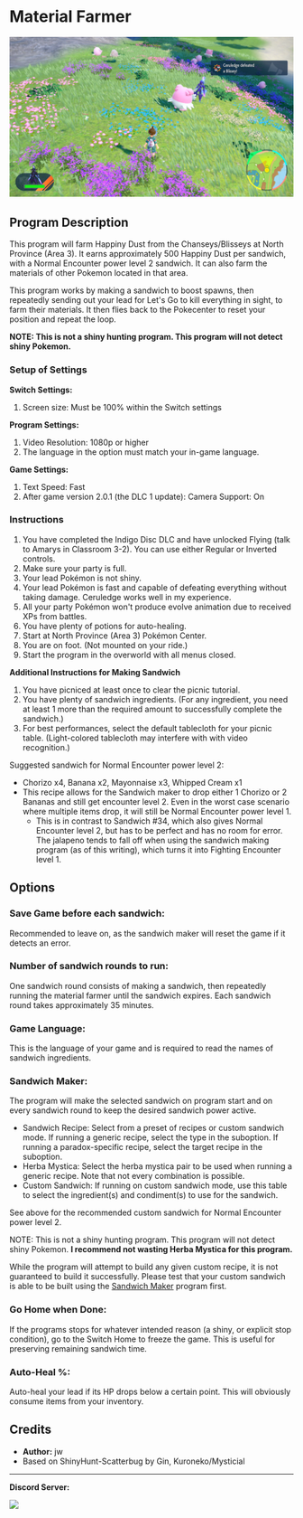# Material Farmer

<img src="images/MaterialFarmer-0.png">


## Program Description

This program will farm Happiny Dust from the Chanseys/Blisseys at North Province (Area 3). It earns approximately 500 Happiny Dust per sandwich, with a Normal Encounter power level 2 sandwich. It can also farm the materials of other Pokemon located in that area.

This program works by making a sandwich to boost spawns, then repeatedly sending out your lead for Let's Go to kill everything in sight, to farm their materials. It then flies back to the Pokecenter to reset your position and repeat the loop.

**NOTE: This is not a shiny hunting program. This program will not detect shiny Pokemon.**

### Setup of Settings

**Switch Settings:**
1. Screen size: Must be 100% within the Switch settings

**Program Settings:**
1. Video Resolution: 1080p or higher
2. The language in the option must match your in-game language.

**Game Settings:**
1. Text Speed: Fast
2. After game version 2.0.1 (the DLC 1 update): Camera Support: On

### Instructions

1. You have completed the Indigo Disc DLC and have unlocked Flying (talk to Amarys in Classroom 3-2). You can use either Regular or Inverted controls.
2. Make sure your party is full.
3. Your lead Pokémon is not shiny.
4. Your lead Pokémon is fast and capable of defeating everything without taking damage. Ceruledge works well in my experience.
5. All your party Pokémon won't produce evolve animation due to received XPs from battles.
6. You have plenty of potions for auto-healing.
7. Start at North Province (Area 3) Pokémon Center.
8. You are on foot. (Not mounted on your ride.)
9. Start the program in the overworld with all menus closed.

**Additional Instructions for Making Sandwich**
1. You have picniced at least once to clear the picnic tutorial.
2. You have plenty of sandwich ingredients. (For any ingredient, you need at least 1 more than the required amount to successfully complete the sandwich.)
3. For best performances, select the default tablecloth for your picnic table. (Light-colored tablecloth may interfere with with video recognition.)

Suggested sandwich for Normal Encounter power level 2:
- Chorizo x4, Banana x2, Mayonnaise x3, Whipped Cream x1
- This recipe allows for the Sandwich maker to drop either 1 Chorizo or 2 Bananas and still get encounter level 2. Even in the worst case scenario where multiple items drop, it will still be Normal Encounter power level 1.
  - This is in contrast to Sandwich #34, which also gives Normal Encounter level 2, but has to be perfect and has no room for error. The jalapeno tends to fall off when using the sandwich making program (as of this writing), which turns it into Fighting Encounter level 1.

## Options

### Save Game before each sandwich:

Recommended to leave on, as the sandwich maker will reset the game if it detects an error.

### Number of sandwich rounds to run:

One sandwich round consists of making a sandwich, then repeatedly running the material farmer until the sandwich expires. Each sandwich round takes approximately 35 minutes.

### Game Language:

This is the language of your game and is required to read the names of sandwich ingredients.

### Sandwich Maker:

The program will make the selected sandwich on program start and on every sandwich round to keep the desired sandwich power active.

- Sandwich Recipe: Select from a preset of recipes or custom sandwich mode. If running a generic recipe, select the type in the suboption. If running a paradox-specific recipe, select the target recipe in the suboption.
- Herba Mystica: Select the herba mystica pair to be used when running a generic recipe. Note that not every combination is possible.
- Custom Sandwich: If running on custom sandwich mode, use this table to select the ingredient(s) and condiment(s) to use for the sandwich.

See above for the recommended custom sandwich for Normal Encounter power level 2.

NOTE: This is not a shiny hunting program. This program will not detect shiny Pokemon. **I recommend not wasting Herba Mystica for this program.**

While the program will attempt to build any given custom recipe, it is not guaranteed to build it successfully. Please test that your custom sandwich is able to be built using the [Sandwich Maker](SandwichMaker.md) program first.

### Go Home when Done:

If the programs stops for whatever intended reason (a shiny, or explicit stop condition), go to the Switch Home to freeze the game. This is useful for preserving remaining sandwich time.

### Auto-Heal %:

Auto-heal your lead if its HP drops below a certain point. This will obviously consume items from your inventory.


## Credits

- **Author:** jw
- Based on ShinyHunt-Scatterbug by Gin, Kuroneko/Mysticial


<hr>

**Discord Server:** 

[<img src="https://canary.discordapp.com/api/guilds/695809740428673034/widget.png?style=banner2">](https://discord.gg/cQ4gWxN)

